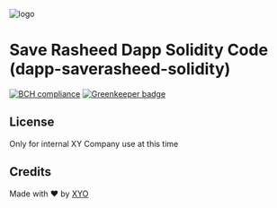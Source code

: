 [logo]: https://www.xy.company/img/home/logo_xy.png

![logo]

# Save Rasheed Dapp Solidity Code (dapp-saverasheed-solidity)

[![BCH compliance](https://bettercodehub.com/edge/badge/XYOracleNetwork/dapp-saverasheed-solidity?branch=master&token=35701df70e09b1642ae658347c63a4728766bf38)](https://bettercodehub.com/results/XYOracleNetwork/dapp-saverasheed-solidity) [![Greenkeeper badge](https://badges.greenkeeper.io/XYOracleNetwork/dapp-saverasheed-solidity.svg?token=57740b7ce4932652395242694b88cb5bf5c4d453750548192f72ae9bd046cdc8&ts=1539206577972)](https://greenkeeper.io/)

## License
Only for internal XY Company use at this time

## Credits
Made with ❤️
by [XYO](https://xyo.network)